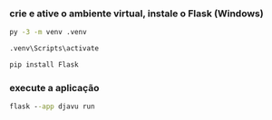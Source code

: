 ### crie e ative o ambiente virtual, instale o Flask (Windows)
```cmd
py -3 -m venv .venv
```
```cmd
.venv\Scripts\activate
```
```cmd
pip install Flask
```
### execute a aplicação
```cmd
flask --app djavu run 
```

